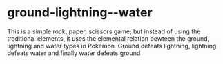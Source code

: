 # ground-lightning--water
This is a simple rock, paper, scissors game; but instead of using the traditional elements, it uses the elemental relation bewteen the ground, lightning and water types in Pokémon. Ground defeats lightning, lightning defeats water and finally water defeats ground
